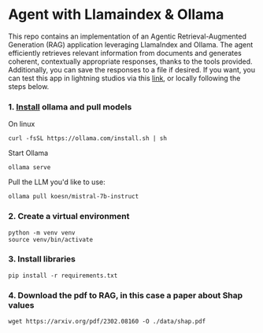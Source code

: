 # Agent with Llamaindex & Ollama

This repo contains an implementation of an Agentic Retrieval-Augmented Generation (RAG) application leveraging LlamaIndex and Ollama. The agent efficiently retrieves relevant information from documents and generates coherent, contextually appropriate responses, thanks to the tools provided. Additionally, you can save the responses to a file if desired.
If you want, you can test this app in lightning studios via this [link](https://lightning.ai/maxidiazbattan/studios/agentic-rag-llamaindex-ollama), or locally following the steps below.

### 1. [Install](https://github.com/ollama/ollama?tab=readme-ov-file) ollama and pull models

On linux
```shell
curl -fsSL https://ollama.com/install.sh | sh
```

Start Ollama

```shell
ollama serve
```

Pull the LLM you'd like to use:

```shell
ollama pull koesn/mistral-7b-instruct
```

### 2. Create a virtual environment

```shell
python -m venv venv
source venv/bin/activate
```

### 3. Install libraries

```shell
pip install -r requirements.txt
```

### 4. Download the pdf to RAG, in this case a paper about Shap values
```shell
wget https://arxiv.org/pdf/2302.08160 -O ./data/shap.pdf
```
